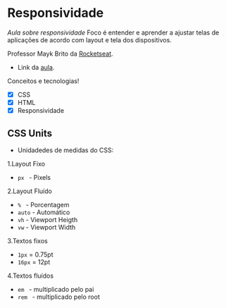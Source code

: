 # Responsividade

*Aula sobre responsividade*
 Foco é entender e aprender a ajustar telas de aplicações de acordo com layout e tela dos dispositivos.

Professor Mayk Brito da [Rocketseat](https://rocketseat.com.br/).

- Link da [aula](https://www.youtube.com/watch?v=H91DhKPjhPk).

Conceitos e tecnologias!
- [X] CSS
- [X] HTML
- [X] Responsividade

## CSS Units

- Unidadedes de medidas do CSS:

1.Layout Fixo
- ``` px  ``` - Pixels

2.Layout Fluído
- ``` %  ``` - Porcentagem
- ``` auto ``` - Automático
- ` vh ` - Viewport Heigth
- ` vw ` - Viewport Width

3.Textos fixos
- ``` 1px ``` = 0.75pt
- ``` 16px ``` = 12pt

4.Textos fluídos
- ``` em  ``` - multiplicado pelo pai
- ``` rem  ``` - multiplicado pelo root